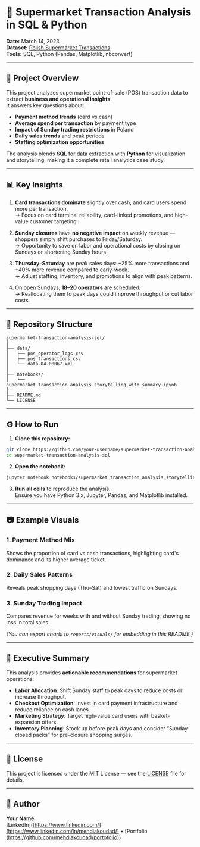 # 🛒 Supermarket Transaction Analysis in SQL & Python

**Date:** March 14, 2023  
**Dataset:** [Polish Supermarket Transactions](https://www.mdpi.com/2306-5729/4/2/67/htm)  
**Tools:** SQL, Python (Pandas, Matplotlib, nbconvert)

---

## 📖 Project Overview
This project analyzes supermarket point-of-sale (POS) transaction data to extract **business and operational insights**.  
It answers key questions about:

- **Payment method trends** (card vs cash)  
- **Average spend per transaction** by payment type  
- **Impact of Sunday trading restrictions** in Poland  
- **Daily sales trends** and peak periods  
- **Staffing optimization opportunities**

The analysis blends **SQL** for data extraction with **Python** for visualization and storytelling, making it a complete retail analytics case study.

---

## 📊 Key Insights

1. **Card transactions dominate** slightly over cash, and card users spend more per transaction.  
   → Focus on card terminal reliability, card-linked promotions, and high-value customer targeting.

2. **Sunday closures** have **no negative impact** on weekly revenue — shoppers simply shift purchases to Friday/Saturday.  
   → Opportunity to save on labor and operational costs by closing on Sundays or shortening Sunday hours.

3. **Thursday–Saturday** are peak sales days: +25% more transactions and +40% more revenue compared to early-week.  
   → Adjust staffing, inventory, and promotions to align with peak patterns.

4. On open Sundays, **18–20 operators** are scheduled.  
   → Reallocating them to peak days could improve throughput or cut labor costs.

---

## 📂 Repository Structure

```
supermarket-transaction-analysis-sql/
│
├── data/ 
│   ├── pos_operator_logs.csv
│   ├── pos_transactions.csv
│   └── data-04-00067.xml
│
├── notebooks/
│   └── supermarket_transaction_analysis_storytelling_with_summary.ipynb
│
├── README.md
└── LICENSE
```

---

## ⚙️ How to Run

1. **Clone this repository:**
```bash
git clone https://github.com/your-username/supermarket-transaction-analysis-sql.git
cd supermarket-transaction-analysis-sql
```

2. **Open the notebook:**
```bash
jupyter notebook notebooks/supermarket_transaction_analysis_storytelling_with_summary.ipynb
```

3. **Run all cells** to reproduce the analysis.  
   Ensure you have Python 3.x, Jupyter, Pandas, and Matplotlib installed.

---

## 📷 Example Visuals

### 1. Payment Method Mix
Shows the proportion of card vs cash transactions, highlighting card's dominance and its higher average ticket.

### 2. Daily Sales Patterns
Reveals peak shopping days (Thu–Sat) and lowest traffic on Sundays.

### 3. Sunday Trading Impact
Compares revenue for weeks with and without Sunday trading, showing no loss in total sales.

*(You can export charts to `reports/visuals/` for embedding in this README.)*

---

## 📄 Executive Summary

This analysis provides **actionable recommendations** for supermarket operations:

- **Labor Allocation**: Shift Sunday staff to peak days to reduce costs or increase throughput.  
- **Checkout Optimization**: Invest in card payment infrastructure and reduce reliance on cash lanes.  
- **Marketing Strategy**: Target high-value card users with basket-expansion offers.  
- **Inventory Planning**: Stock up before peak days and consider “Sunday-closed packs” for pre-closure shopping surges.

---

## 📜 License
This project is licensed under the MIT License — see the [LICENSE](LICENSE) file for details.

---

## 🙋 Author
**Your Name**  
[LinkedIn]([https://www.linkedin.com/](https://www.linkedin.com/in/mehdiakoudad/) • [Portfolio (https://github.com/mehdiakoudad/portofolio))

